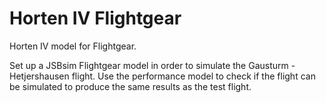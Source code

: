 # Horten IV Flightgear

Horten IV model for Flightgear.

Set up a JSBsim Flightgear model in order to simulate the Gausturm - Hetjershausen flight.
Use the performance model to check if the flight can be simulated to produce the same results as the test flight.
